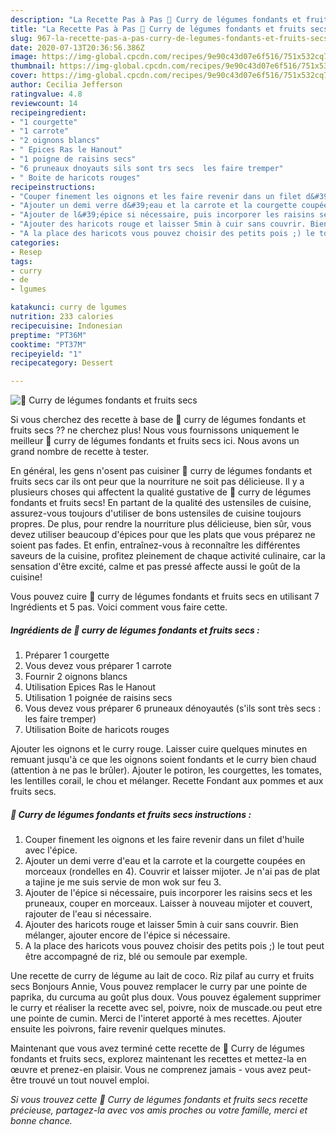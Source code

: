 ```yaml
---
description: "La Recette Pas à Pas 🌺 Curry de légumes fondants et fruits secs"
title: "La Recette Pas à Pas 🌺 Curry de légumes fondants et fruits secs"
slug: 967-la-recette-pas-a-pas-curry-de-legumes-fondants-et-fruits-secs
date: 2020-07-13T20:36:56.386Z
image: https://img-global.cpcdn.com/recipes/9e90c43d07e6f516/751x532cq70/🌺-curry-de-legumes-fondants-et-fruits-secs-photo-principale-de-la-recette.jpg
thumbnail: https://img-global.cpcdn.com/recipes/9e90c43d07e6f516/751x532cq70/🌺-curry-de-legumes-fondants-et-fruits-secs-photo-principale-de-la-recette.jpg
cover: https://img-global.cpcdn.com/recipes/9e90c43d07e6f516/751x532cq70/🌺-curry-de-legumes-fondants-et-fruits-secs-photo-principale-de-la-recette.jpg
author: Cecilia Jefferson
ratingvalue: 4.8
reviewcount: 14
recipeingredient:
- "1 courgette"
- "1 carrote"
- "2 oignons blancs"
- " Epices Ras le Hanout"
- "1 poigne de raisins secs"
- "6 pruneaux dnoyauts sils sont trs secs  les faire tremper"
- " Boite de haricots rouges"
recipeinstructions:
- "Couper finement les oignons et les faire revenir dans un filet d&#39;huile avec l&#39;épice."
- "Ajouter un demi verre d&#39;eau et la carrote et la courgette coupées en morceaux (rondelles en 4). Couvrir et laisser mijoter. Je n&#39;ai pas de plat a tajine je me suis servie de mon wok sur feu 3."
- "Ajouter de l&#39;épice si nécessaire, puis incorporer les raisins secs et les pruneaux, couper en morceaux. Laisser à nouveau mijoter et couvert, rajouter de l&#39;eau si nécessaire."
- "Ajouter des haricots rouge et laisser 5min à cuir sans couvrir. Bien mélanger, ajouter encore de l&#39;épice si nécessaire."
- "A la place des haricots vous pouvez choisir des petits pois ;) le tout peut être accompagné de riz, blé ou semoule par exemple."
categories:
- Resep
tags:
- curry
- de
- lgumes

katakunci: curry de lgumes 
nutrition: 233 calories
recipecuisine: Indonesian
preptime: "PT36M"
cooktime: "PT37M"
recipeyield: "1"
recipecategory: Dessert

---
```



![🌺 Curry de légumes fondants et fruits secs](https://img-global.cpcdn.com/recipes/9e90c43d07e6f516/751x532cq70/🌺-curry-de-legumes-fondants-et-fruits-secs-photo-principale-de-la-recette.jpg)

Si vous cherchez des recette à base de 🌺 curry de légumes fondants et fruits secs ?? ne cherchez plus! Nous vous fournissons uniquement le meilleur 🌺 curry de légumes fondants et fruits secs ici. Nous avons un grand nombre de recette à tester.

En général, les gens n'osent pas cuisiner 🌺 curry de légumes fondants et fruits secs car ils ont peur que la nourriture ne soit pas délicieuse. Il y a plusieurs choses qui affectent la qualité gustative de 🌺 curry de légumes fondants et fruits secs! En partant de la qualité des ustensiles de cuisine, assurez-vous toujours d'utiliser de bons ustensiles de cuisine toujours propres. De plus, pour rendre la nourriture plus délicieuse, bien sûr, vous devez utiliser beaucoup d'épices pour que les plats que vous préparez ne soient pas fades. Et enfin, entraînez-vous à reconnaître les différentes saveurs de la cuisine, profitez pleinement de chaque activité culinaire, car la sensation d'être excité, calme et pas pressé affecte aussi le goût de la cuisine!

<!--inarticleads1-->

Vous pouvez cuire 🌺 curry de légumes fondants et fruits secs en utilisant 7 Ingrédients et 5 pas. Voici comment vous faire cette.

##### Ingrédients de 🌺 curry de légumes fondants et fruits secs :

1. Préparer 1 courgette
1. Vous devez vous préparer 1 carrote
1. Fournir 2 oignons blancs
1. Utilisation  Epices Ras le Hanout
1. Utilisation 1 poignée de raisins secs
1. Vous devez vous préparer 6 pruneaux dénoyautés (s&#39;ils sont très secs : les faire tremper)
1. Utilisation  Boite de haricots rouges


Ajouter les oignons et le curry rouge. Laisser cuire quelques minutes en remuant jusqu&#39;à ce que les oignons soient fondants et le curry bien chaud (attention à ne pas le brûler). Ajouter le potiron, les courgettes, les tomates, les lentilles corail, le chou et mélanger. Recette Fondant aux pommes et aux fruits secs. 

<!--inarticleads2-->

##### 🌺 Curry de légumes fondants et fruits secs instructions :

1. Couper finement les oignons et les faire revenir dans un filet d&#39;huile avec l&#39;épice.
1. Ajouter un demi verre d&#39;eau et la carrote et la courgette coupées en morceaux (rondelles en 4). Couvrir et laisser mijoter. Je n&#39;ai pas de plat a tajine je me suis servie de mon wok sur feu 3.
1. Ajouter de l&#39;épice si nécessaire, puis incorporer les raisins secs et les pruneaux, couper en morceaux. Laisser à nouveau mijoter et couvert, rajouter de l&#39;eau si nécessaire.
1. Ajouter des haricots rouge et laisser 5min à cuir sans couvrir. Bien mélanger, ajouter encore de l&#39;épice si nécessaire.
1. A la place des haricots vous pouvez choisir des petits pois ;) le tout peut être accompagné de riz, blé ou semoule par exemple.


Une recette de curry de légume au lait de coco. Riz pilaf au curry et fruits secs Bonjours Annie, Vous pouvez remplacer le curry par une pointe de paprika, du curcuma au goût plus doux. Vous pouvez également supprimer le curry et réaliser la recette avec sel, poivre, noix de muscade.ou peut etre une pointe de cumin. Merci de l&#39;interet apporté à mes recettes. Ajouter ensuite les poivrons, faire revenir quelques minutes. 

<!--inarticleads1-->

<p>
Maintenant que vous avez terminé cette recette de 🌺 Curry de légumes fondants et fruits secs, explorez maintenant les recettes et mettez-la en œuvre et prenez-en plaisir. Vous ne comprenez jamais - vous avez peut-être trouvé un tout nouvel emploi.
</p>

<p>
<i>Si vous trouvez cette 🌺 Curry de légumes fondants et fruits secs recette précieuse, partagez-la avec vos amis proches ou votre famille, merci et bonne chance.</i>
</p>
